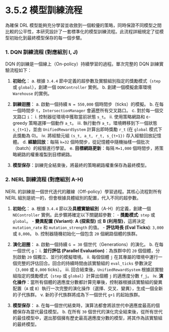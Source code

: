 # 3.5.2 模型訓練流程

為確保 DRL 模型能夠充分學習並收斂到一個較優的策略，同時保證不同模型之間比較的公平性，本研究設計了一套標準化的模型訓練流程。此流程詳細規定了從模型初始化到最終模型保存的每一個步驟。

### 1. DQN 訓練流程 (對應組別 I, J)

DQN 的訓練是一個線上（On-policy）持續學習的過程。單次完整的 DQN 訓練實驗流程如下：

1.  **初始化**：
    a. 根據 `3.4.4` 節中定義的超參數及實驗組別指定的獎勵模式（`step` 或 `global`），創建一個 `DQNController` 實例。
    b. 創建一個模擬倉庫環境 `Warehouse` 的實例。

2.  **訓練迴圈**：
    a. 啟動一個持續 `N = 550,000` 個時間步（ticks）的模擬。
    b. 在每一個時間步 `t`，`IntersectionManager` 會遍歷所有交叉路口。
    c. 對於每一個交叉路口 `i`：
        i.   控制器從環境中獲取當前狀態 `s_t`。
        ii.  使用策略網路和 ε-greedy 策略選擇一個動作 `a_t`。
        iii. 執行動作 `a_t`，環境轉移到下一個狀態 `s_{t+1}`，並由 `UnifiedRewardSystem` 計算出即時獎勵 `r_t` (在 `global` 模式下此獎勵為 0)。
        iv.  將經驗元組 `(s_t, a_t, r_t, s_{t+1})` 存入經驗回放記憶體。
    d. **經驗回放**：每隔 `k=32` 個時間步，從記憶體中隨機抽樣一個批次（batch）的經驗進行學習。
    e. **目標網路更新**：每隔 `M=1,000` 個時間步，將策略網路的權重複製到目標網路。

3.  **模型保存**：訓練完全結束後，將最終的策略網路權重保存為最終模型。

### 2. NERL 訓練流程 (對應組別 A-H)

NERL 的訓練是一個世代迭代的離線（Off-policy）學習過程。其核心流程對所有 NERL 組別是統一的，但會根據具體組別的配置，代入不同的超參數。

1.  **初始化**：
    a. 根據 `3.4.4` 節以及**具體實驗組別**（A-H）的定義，創建一個 `NEController` 實例。此步驟將確定以下關鍵超參數：
        - **獎勵模式**: `step` 或 `global`。
        - **變異配置 (Variant)**: **A (探索型)** 或 **B (利用型)**，這將決定 `mutation_rate` 和 `mutation_strength` 的值。
        - **評估時長 (Eval Ticks)**: `3,000` 或 `8,000`。
    b. 控制器隨機初始化一個包含 `20` 個網路個體的族群。

2.  **演化迴圈**：
    a. 啟動一個持續 `G = 30` 個世代（Generations）的演化。
    b. 在每一個世代 `g`：
        i.   **並行評估 (Parallel Evaluation)**：為族群中的 `20` 個個體，分別啟動 `20` 個獨立、並行的模擬環境。
        ii.  每個個體 `j` 在其專屬的環境中運行一個完整的評估回合。回合的持續時間由該實驗組的 `eval_ticks` 參數決定（`3,000` 或 `8,000` ticks）。
        iii. 回合結束後，`UnifiedRewardSystem` 根據該實驗組指定的獎勵模式（`step` 或 `global`）計算出個體 `j` 的適應度分數 `f_j`。
        iv.  **演化操作**：當所有個體的適應度分數都計算完畢後，控制器根據該實驗組的變異配置（`A` 或 `B`）執行一次完整的演化操作（選擇、交叉、變異），生成一個全新的子代族群。
        v.   新的子代族群將成為下一個世代 `g+1` 的起始族群。

3.  **模型保存**：
    a. 在每一個世代結束時，演算法都會將該世代中適應度最高的個體保存為當代最佳模型。
    b. 在所有 `30` 個世代的演化完全結束後，從所有世代的最佳模型中，選出那個擁有歷史最高適應度分數的模型，將其作為該實驗組的最終模型。 